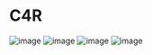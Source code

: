# C4R

![image](https://user-images.githubusercontent.com/31629153/114351698-a2cfbe00-9b73-11eb-8f30-6a655a553256.png)
![image](https://user-images.githubusercontent.com/31629153/114351720-ae22e980-9b73-11eb-837c-1b09a5a1da99.png)
![image](https://user-images.githubusercontent.com/31629153/114351791-c430aa00-9b73-11eb-90c7-19a7f0f788d8.png)
![image](https://user-images.githubusercontent.com/31629153/114351809-cbf04e80-9b73-11eb-8038-77473663b66d.png)
